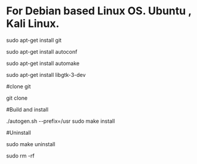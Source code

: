 # For Debian based Linux OS. Ubuntu , Kali Linux.

sudo apt-get install git

sudo apt-get install autoconf

sudo apt-get install automake

sudo apt-get install libgtk-3-dev

#clone git 

git clone <repositoriess link>

#Build and install

./autogen.sh --prefix=/usr
sudo make install

#Uninstall

sudo make uninstall

sudo rm -rf <path>
